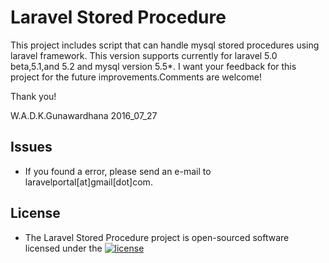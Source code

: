 # Laravel Stored Procedure

This project includes script that can handle mysql stored procedures using laravel framework.
This version supports currently for laravel 5.0 beta,5.1,and 5.2 and mysql version 5.5*.
I want your feedback for this project for the future improvements.Comments are welcome! 

Thank you!

W.A.D.K.Gunawardhana
2016_07_27
 
## Issues

* If you found a error, please send an e-mail to laravelportal[at]gmail[dot]com.

## License

* The Laravel Stored Procedure project is open-sourced software licensed under the [![license](https://img.shields.io/github/license/mashape/apistatus.svg?maxAge=2592000)](https://github.com/kaviranga/laravel_stored_procedure/blob/master/LICENSE)